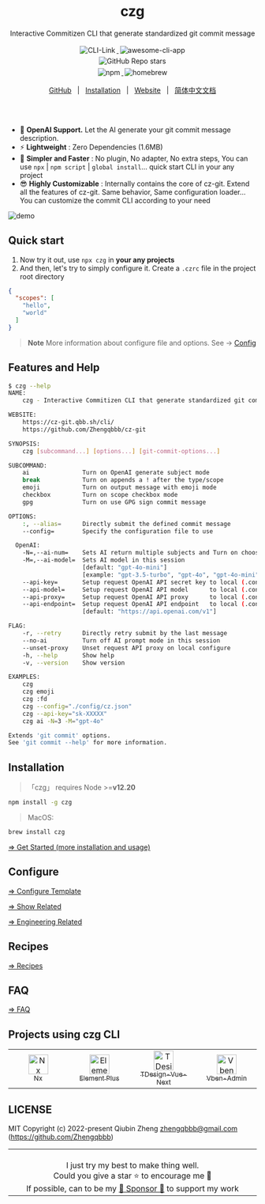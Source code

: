 <h1 align="center">czg</h1>

<p align="center">
Interactive Commitizen CLI that generate standardized git commit message
</p>

<p align="center">
    <a target="_blank" href="https://cz-git.qbb.sh/cli/">
      <img style="display:inline-block;margin:0.2em;" alt="CLI-Link" src="https://img.shields.io/badge/Commitizen-CLI-red.svg?logo=git&style=flat">
    </a>
    <a target="_blank" href="https://github.com/agarrharr/awesome-cli-apps#git">
      <img style="display:inline-block;margin:0.2em;" alt="awesome-cli-app" src="https://cdn.rawgit.com/sindresorhus/awesome/d7305f38d29fed78fa85652e3a63e154dd8e8829/media/badge.svg">
    </a>
    <br/>
    <a target="_blank" href="https://github.com/Zhengqbbb/cz-git">
      <img style="display:inline-block;margin:0.2em;" alt="GitHub Repo stars" src="https://img.shields.io/github/stars/zhengqbbb/cz-git?style=social">
    </a>
    <br>
    <a href="https://www.npmjs.com/package/czg">
        <img style="display:inline-block;margin:0.2em;" alt="npm" src="https://img.shields.io/npm/v/czg?style=flat-square&logo=data:image/svg+xml;base64,PHN2ZyB4bWxucz0iaHR0cDovL3d3dy53My5vcmcvMjAwMC9zdmciIHZpZXdCb3g9IjAgMCA0MCA0MCI+PHBhdGggZD0iTTAgMGg0MHY0MEgwVjB6IiBmaWxsPSIjY2IwMDAwIi8+PHBhdGggZmlsbD0iI2ZmZiIgZD0iTTcgN2gyNnYyNmgtN1YxNGgtNnYxOUg3eiIvPjwvc3ZnPgo=">
    </a>
    <a href="https://formulae.brew.sh/formula/czg">
        <img style="display:inline-block;margin:0.2em;" alt="homebrew" src="https://img.shields.io/homebrew/v/czg?style=flat-square&logo=homebrew&label=homebrew">
    </a>
</p>

<p align="center">
    <a href="https://github.com/Zhengqbbb/cz-git">GitHub</a>
    &nbsp; | &nbsp;
    <a href="https://cz-git.qbb.sh/cli/install.html">Installation</a>
    &nbsp; | &nbsp;
    <a href="https://cz-git.qbb.sh/cli/">Website</a>
    &nbsp; | &nbsp;
    <a href="https://cz-git.qbb.sh/zh/cli/">简体中文文档</a>
</p>

<br/>
<br/>

- 🤖 **OpenAI Support.** Let the AI generate your git commit message description.
- ⚡️ **Lightweight** : Zero Dependencies (1.6MB)
- 🤗 **Simpler and Faster** : No plugin, No adapter, No extra steps, You can use `npx` | `npm script` | `global install`... quick start CLI in your any project
- 😎 **Highly Customizable** : Internally contains the core of cz-git. Extend all the features of cz-git. Same behavior, Same configuration loader... You can customize the commit CLI according to your need

![demo](https://user-images.githubusercontent.com/40693636/175753060-cf4f5e48-100d-430a-93e9-31b17f42802f.gif)

## Quick start
1. Now try it out, use `npx czg` in **your any projects**
2. And then, let's try to simply configure it.
Create a `.czrc` file in the project root directory

```json
{
  "scopes": [
    "hello",
    "world"
  ]
}
```

> **Note**
> More information about configure file and options. See → [Config](https://cz-git.qbb.sh/config/)

## Features and Help


```sh
$ czg --help
NAME:
    czg - Interactive Commitizen CLI that generate standardized git commit message

WEBSITE:
    https://cz-git.qbb.sh/cli/
    https://github.com/Zhengqbbb/cz-git

SYNOPSIS:
    czg [subcommand...] [options...] [git-commit-options...]

SUBCOMMAND:
    ai               Turn on OpenAI generate subject mode
    break            Turn on appends a ! after the type/scope
    emoji            Turn on output message with emoji mode
    checkbox         Turn on scope checkbox mode
    gpg              Turn on use GPG sign commit message

OPTIONS:
    :, --alias=      Directly submit the defined commit message
    --config=        Specify the configuration file to use

  OpenAI:
    -N=,--ai-num=    Sets AI return multiple subjects and Turn on choose mode
    -M=,--ai-model=  Sets AI model in this session
                     [default: "gpt-4o-mini"]
                     [example: "gpt-3.5-turbo", "gpt-4o", "gpt-4o-mini" ...]
    --api-key=       Setup request OpenAI API secret key to local (.config/.czrc)
    --api-model=     Setup request OpenAI API model      to local (.config/.czrc)
    --api-proxy=     Setup request OpenAI API proxy      to local (.config/.czrc)
    --api-endpoint=  Setup request OpenAI API endpoint   to local (.config/.czrc)
                     [default: "https://api.openai.com/v1"]

FLAG:
    -r, --retry      Directly retry submit by the last message
    --no-ai          Turn off AI prompt mode in this session
    --unset-proxy    Unset request API proxy on local configure
    -h, --help       Show help
    -v, --version    Show version

EXAMPLES:
    czg
    czg emoji
    czg :fd
    czg --config="./config/cz.json"
    czg --api-key="sk-XXXXX"
    czg ai -N=3 -M="gpt-4o"

Extends 'git commit' options.
See 'git commit --help' for more information.
```

## Installation

> 「czg」 requires Node >=**v12.20**

```sh
npm install -g czg
```

> MacOS:

```sh
brew install czg
```


[⇒ Get Started (more installation and usage)](https://cz-git.qbb.sh/cli/install.html)

## Configure

[⇒ Configure Template](https://cz-git.qbb.sh/config/)

[⇒ Show Related](https://cz-git.qbb.sh/config/show.html)

[⇒ Engineering Related](https://cz-git.qbb.sh/config/engineer.html)

## Recipes

[⇒ Recipes](https://cz-git.qbb.sh/recipes/)

## FAQ

[⇒ FAQ](https://cz-git.qbb.sh/faq/)

## Projects using czg CLI

<table>
  <tr>
    <td align="center" width="200px">
      <a target="_blank" href="https://github.com/nrwl/nx">
        <img src="https://user-images.githubusercontent.com/40693636/211251507-e45992b8-6e49-44e4-933c-100a68f5ff48.png" alt="Nx logo" width="40"><br>
        <sub>Nx</sub>
      </a>
    </td>
    <td align="center" width="200px">
      <a target="_blank" href="https://github.com/element-plus/element-plus">
        <img src="https://user-images.githubusercontent.com/40693636/172459748-939e3f1b-a694-4c09-b643-e1dce602105c.png" alt="Element Plus logo" width="40"><br>
        <sub>Element Plus</sub>
      </a>
    </td>
    <td align="center" width="200px">
      <a target="_blank" href="https://github.com/Tencent/tdesign-vue-next">
        <img src="https://user-images.githubusercontent.com/40693636/170830562-38e4c998-9af4-4303-9270-4f14e0942b08.png" alt="TDesign-Vue-Next logo" width="40"><br>
        <sub>TDesign-Vue-Next</sub>
      </a>
    </td>
    <td align="center" width="200px">
      <a target="_blank" href="https://github.com/vbenjs/vue-vben-admin">
        <img src="https://user-images.githubusercontent.com/40693636/178189964-931a1fc2-92df-4d04-8d0d-b748fc318c0a.png" alt="Vben-Admin logo" width="40"><br>
        <sub>Vben-Admin</sub>
      </a>
    </td>
  </tr>
</table>

## LICENSE

MIT Copyright (c) 2022-present Qiubin Zheng <zhengqbbb@gmail.com> (https://github.com/Zhengqbbb)

<p align="center">
    <table>
        <tbody>
        <td align="center">
            <br>
            I just try my best to make thing well.<br>
            Could you give a star ⭐ to encourage me 🤗
            <br>
            If possible, can to be my <a href="https://github.com/sponsors/Zhengqbbb">💖 Sponsor 💖</a> to support my work
            <img width="800" height="0" />
        </td>
        </tbody>
    </table>
</p>
